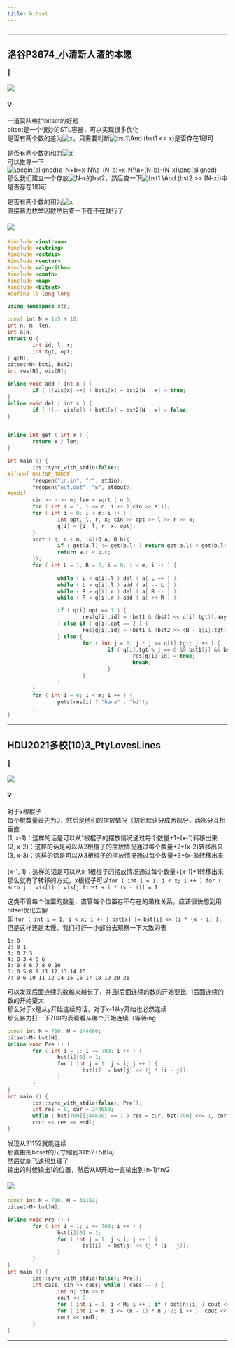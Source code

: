 ```yaml
---
title: bitset
---
```

###  
<hr>

## 洛谷P3674_小清新人渣的本愿

#### 🔗
<a href="https://www.luogu.com.cn/problem/P3674"><img src="https://i.loli.net/2021/09/12/LhMZuKQd7z5mC12.png"></a>

#### 💡
一道莫队维护bitset的好题  
bitset是一个很妙的STL容器，可以实现很多优化  
是否有两个数的差为<img src="https://latex.codecogs.com/svg.image?x" title="x" />，只需要判断<img src="https://latex.codecogs.com/svg.image?bst1\And&space;(bst1&space;<<&space;x)" title="bst1\And (bst1 << x)" />是否存在1即可 
  
是否有两个数的和为<img src="https://latex.codecogs.com/svg.image?x" title="x" />  
可以推导一下  
<img src="https://latex.codecogs.com/svg.image?\begin{aligned}a-N&plus;b=x-N\\a-(N-b)=x-N\\a=(N-b)-(N-x)\end{aligned}" title="\begin{aligned}a-N+b=x-N\\a-(N-b)=x-N\\a=(N-b)-(N-x)\end{aligned}" />  
那么我们建立一个存放<img src="https://latex.codecogs.com/svg.image?N-x" title="N-x" />的bst2，然后查一下<img src="https://latex.codecogs.com/svg.image?bst1&space;\And&space;(bst2&space;>>&space;(N-x))" title="bst1 \And (bst2 >> (N-x))" />中是否存在1即可  
  
是否有两个数的积为<img src="https://latex.codecogs.com/svg.image?x" title="x" />  
直接暴力枚举因数然后查一下在不在就行了  
  

#### <img src="https://img-blog.csdnimg.cn/20210713144601841.png" >

```cpp
#include <iostream>
#include <cstring>
#include <cstdio>
#include <vector>
#include <algorithm>
#include <cmath>
#include <map>
#include <bitset>
#define ll long long

using namespace std;

const int N = 1e5 + 10;
int n, m, len;
int a[N];
struct Q {
        int id, l, r;
        int tgt, opt;
} q[N];
bitset<N> bst1, bst2;
int res[N], vis[N];

inline void add ( int x ) {
        if ( !(vis[x] ++) ) bst1[x] = bst2[N - x] = true;
}
inline void del ( int x ) {
        if ( !(-- vis[x]) ) bst1[x] = bst2[N - x] = false;
}


inline int get ( int x ) {
        return x / len;
}

int main () {
        ios::sync_with_stdio(false);
#ifndef ONLINE_JUDGE
        freopen("in.in", "r", stdin);
        freopen("out.out", "w", stdout);
#endif
        cin >> n >> m; len = sqrt ( n );
        for ( int i = 1; i <= n; i ++ ) cin >> a[i];
        for ( int i = 0; i < m; i ++ ) {
                int opt, l, r, x; cin >> opt >> l >> r >> x;
                q[i] = {i, l, r, x, opt};
        }
        sort ( q, q + m, [&](Q a, Q b){
                if ( get(a.l) != get(b.l) ) return get(a.l) < get(b.l);
                return a.r < b.r;
        });
        for ( int L = 1, R = 0, i = 0; i < m; i ++ ) {
                
                while ( L < q[i].l ) del ( a[ L ++ ] );
                while ( L > q[i].l ) add ( a[ -- L ] );
                while ( R > q[i].r ) del ( a[ R -- ] );
                while ( R < q[i].r ) add ( a[ ++ R ] );

                if ( q[i].opt == 1 ) {
                        res[q[i].id] = (bst1 & (bst1 << q[i].tgt)).any();
                } else if ( q[i].opt == 2 ) {
                        res[q[i].id] = (bst1 & (bst2 >> (N - q[i].tgt))).any();
                } else {
                        for ( int j = 1; j * j <= q[i].tgt; j ++ ) {
                                if ( q[i].tgt % j == 0 && bst1[j] && bst1[q[i].tgt / j] ) {
                                        res[q[i].id] = true;
                                        break;
                                }
                        }
                }
        }
        for ( int i = 0; i < m; i ++ ) {
                puts(res[i] ? "hana" : "bi");
        }
}
```

<hr>

## HDU2021多校(10)3_PtyLovesLines

#### 🔗
<a href="https://acm.dingbacode.com/showproblem.php?pid=7079"><img src="https://i.loli.net/2021/10/20/EP2QloZ7uydMcAi.png"></a>

#### 💡
  
对于x根棍子  
每个棍数量首先为0，然后是他们的摆放情况（初始默认分成两部分，两部分互相垂直    
(1, x-1)：这样的话是可以从1根棍子的摆放情况通过每个数量+1*(x-1)转移出来  
(2, x-2)：这样的话是可以从2根棍子的摆放情况通过每个数量+2*(x-2)转移出来  
(3, x-3)：这样的话是可以从3根棍子的摆放情况通过每个数量+3*(x-3)转移出来  
...  
(x-1, 1)：这样的话是可以从x-1根棍子的摆放情况通过每个数量+(x-1)*1转移出来  
那么就有了转移的方式，x根棍子可以`for ( int i = 1; i < x; i ++ ) for ( auto j : vis[i] ) vis[j.first + i * (x - i)] = 1`  
  
这类不管每个位置的数量，直管每个位置存不存在的递推关系，应该很快想到用bitset优化去解  
即 `for ( int i = 1; i < x; i ++ ) bst[x] |= bst[i] << (i * (x - i) );`  
但是这样还是太慢，我们打好一小部分去观察一下大致的表  
```
1: 0
2: 0 1
3: 0 2 3
4: 0 3 4 5 6
5: 0 4 6 7 8 9 10
6: 0 5 8 9 11 12 13 14 15
7: 0 6 10 11 12 14 15 16 17 18 19 20 21
```  
可以发现后面连续的数越来越长了，并且i后面连续的数的开始要比i-1后面连续的数的开始要大  
那么对于x是从y开始连续的话，对于x-1从y开始也必然连续  
那么暴力打一下700的表看看从哪个开始连续（等待ing  

```cpp
const int N = 710, M = 244660;
bitset<M> bst[N];
inline void Pre () {
        for ( int i = 1; i <= 700; i ++ ) {
                bst[i][0] = 1;
                for ( int j = 1; j < i; j ++ ) {
                        bst[i] |= bst[j] << (j * (i - j));
                }
        }
}
int main () {
        ios::sync_with_stdio(false); Pre();
        int res = 0, cur = 244650;
        while ( bst[700][244650] == 1 ) res = cur, bst[700] <<= 1, cur --;
        cout << res << endl;
}
```
发现从31152就能连续  
那直接把bitset的尺寸缩到31152+5即可  
然后就能飞速预处理了  
输出的时候输出1的位置，然后从M开始一直输出到(n-1)*n/2

#### <img src="https://img-blog.csdnimg.cn/20210713144601841.png" >
```cpp
const int N = 710, M = 31152;
bitset<M> bst[N];

inline void Pre () {
        for ( int i = 1; i <= 700; i ++ ) {
                bst[i][0] = 1;
                for ( int j = 1; j < i; j ++ ) {
                        bst[i] |= bst[j] << (j * (i - j));
                }
        }
}
int main () {
        ios::sync_with_stdio(false); Pre();
        int cass; cin >> cass; while ( cass -- ) {
                int n; cin >> n;
                cout << 0; 
                for ( int i = 1; i < M; i ++ ) if ( bst[n][i] ) cout << " " << i;
                for ( int i = M; i <= (n - 1) * n / 2; i ++ )  cout << " " << i;
                cout << endl;
        }
}
```

<hr>
